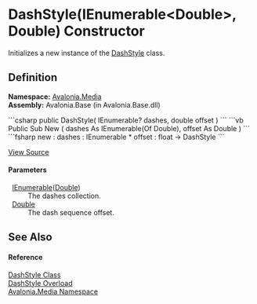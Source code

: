 # DashStyle(IEnumerable&lt;Double&gt;, Double) Constructor


Initializes a new instance of the <a href="T_Avalonia_Media_DashStyle">DashStyle</a> class.



## Definition
**Namespace:** <a href="N_Avalonia_Media">Avalonia.Media</a>  
**Assembly:** Avalonia.Base (in Avalonia.Base.dll)

<Tabs groupId="api-code-preview">
<TabItem value="csharp" label="C#">
```csharp
public DashStyle(
	IEnumerable<double>? dashes,
	double offset
)
```
</TabItem>
<TabItem value="vb" label="VB">
```vb
Public Sub New ( 
	dashes As IEnumerable(Of Double),
	offset As Double
)
```
</TabItem>
<TabItem value="fsharp" label="F#">
```fsharp
new : 
        dashes : IEnumerable<float> * 
        offset : float -> DashStyle
```
</TabItem>
</Tabs>



<a href="https://github.com/AvaloniaUI/Avalonia/tree/master/src/Avalonia.Base/Media/DashStyle.cs#L49" title="View the source code">View Source</a>



#### Parameters
<dl><dt>  <a href="https://learn.microsoft.com/dotnet/api/system.collections.generic.ienumerable-1" target="_blank" rel="noopener noreferrer">IEnumerable</a>(<a href="https://learn.microsoft.com/dotnet/api/system.double" target="_blank" rel="noopener noreferrer">Double</a>)</dt><dd>The dashes collection.</dd><dt>  <a href="https://learn.microsoft.com/dotnet/api/system.double" target="_blank" rel="noopener noreferrer">Double</a></dt><dd>The dash sequence offset.</dd></dl>

## See Also


#### Reference
<a href="T_Avalonia_Media_DashStyle">DashStyle Class</a>  
<a href="Overload_Avalonia_Media_DashStyle__ctor">DashStyle Overload</a>  
<a href="N_Avalonia_Media">Avalonia.Media Namespace</a>  

